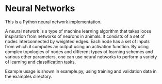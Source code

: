 Neural Networks
===========

This is a Python neural network implementation.

A neural network is a type of machine learning algorithm that takes loose inspiration from networks of neurons in animals. It consists of a set of nodes interconnected by weighted edges. Each node has a set of inputs from which it computes an output using an activation function. By using complex topologies of nodes and different types of learning schemes and various other parameters, one can use neural networks to perform a variety of learning and classification tasks.

Example usage is shown in example.py, using training and validation data in the examples directory.
